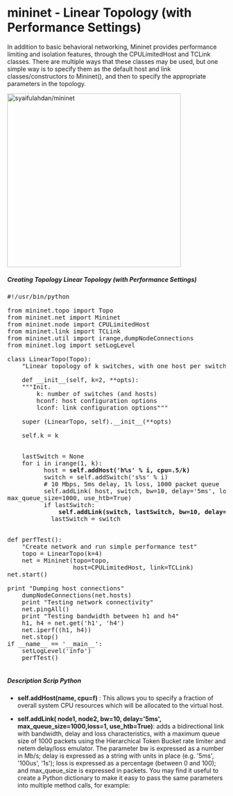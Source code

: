 # mininet - Linear Topology (with Performance Settings)

In addition to basic behavioral networking, Mininet provides performance limiting and isolation
features, through the CPULimitedHost and TCLink classes.
There are multiple ways that these classes may be used, but one simple way is to specify them
as the default host and link classes/constructors to Mininet(), and then to specify the
appropriate parameters in the topology.

<img src="https://github.com/syaifulahdan/mininet/blob/master/image/linier_topology.png" width="400" height="400" align="center" title="syaifulahdan/mininet" />

##### Creating Topology Linear Topology (with Performance Settings)

<pre>
#!/usr/bin/python

from mininet.topo import Topo
from mininet.net import Mininet
from mininet.node import CPULimitedHost
from mininet.link import TCLink
from mininet.util import irange,dumpNodeConnections
from mininet.log import setLogLevel

class LinearTopo(Topo):
    "Linear topology of k switches, with one host per switch."

    def __init__(self, k=2, **opts):
    """Init.
        k: number of switches (and hosts)
        hconf: host configuration options
        lconf: link configuration options"""

    super (LinearTopo, self).__init__(**opts)

    self.k = k


    lastSwitch = None
    for i in irange(1, k):
          host = <b>self.addHost('h%s' % i, cpu=.5/k)</b>
          switch = self.addSwitch('s%s' % i)
          # 10 Mbps, 5ms delay, 1% loss, 1000 packet queue
          self.addLink( host, switch, bw=10, delay='5ms', loss=1,
max_queue_size=1000, use_htb=True)
          if lastSwitch:
              <b>self.addLink(switch, lastSwitch, bw=10, delay='5ms', loss=1,max_queue_size=1000, use_htb=True)</b>
            lastSwitch = switch


def perfTest():
    "Create network and run simple performance test"
    topo = LinearTopo(k=4)
    net = Mininet(topo=topo,
                  host=CPULimitedHost, link=TCLink)
net.start()

print "Dumping host connections"
    dumpNodeConnections(net.hosts)
    print "Testing network connectivity"
    net.pingAll()
    print "Testing bandwidth between h1 and h4"
    h1, h4 = net.get('h1', 'h4')
    net.iperf((h1, h4))
    net.stop()
if __name__ == '__main__':
    setLogLevel('info')
    perfTest()

</pre>

##### Description Scrip Python

- <b>self.addHost(name, cpu=f)</b> : This allows you to specify a fraction of overall system CPU resources which will be allocated to the virtual host.

- <b>self.addLink( node1, node2, bw=10, delay='5ms', max_queue_size=1000,loss=1, use_htb=True)</b>: adds a bidirectional link with bandwidth, delay and loss characteristics, with a maximum queue size of 1000 packets using the Hierarchical Token
Bucket rate limiter and netem delay/loss emulator. The parameter bw is expressed as a number in Mb/s; delay is expressed as a string with units in place (e.g. '5ms', '100us', '1s'); loss is expressed as a percentage (between 0 and 100); and max_queue_size is expressed in packets. You may find it useful to create a Python dictionary to make it easy to pass the same parameters into multiple method calls, for example:
